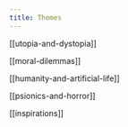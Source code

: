 ```yaml
---
title: Themes
---
```


[[utopia-and-dystopia]]

[[moral-dilemmas]]

[[humanity-and-artificial-life]]

[[psionics-and-horror]]

[[inspirations]]